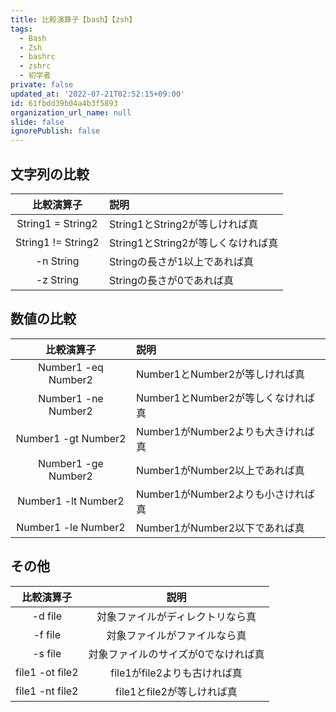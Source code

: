 ```yaml
---
title: 比較演算子【bash】【zsh】
tags:
  - Bash
  - Zsh
  - bashrc
  - zshrc
  - 初学者
private: false
updated_at: '2022-07-21T02:52:15+09:00'
id: 61fbdd39b04a4b3f5893
organization_url_name: null
slide: false
ignorePublish: false
---
```

## 文字列の比較
| 比較演算子 | 説明 |
| :-:|:- |
| String1 = String2  | String1とString2が等しければ真  |
| String1 != String2  | String1とString2が等しくなければ真  |
| -n String  | Stringの長さが1以上であれば真  |
| -z String  | Stringの長さが0であれば真  |

## 数値の比較

| 比較演算子 | 説明 |
|:-:|:-|
| Number1 -eq Number2  | Number1とNumber2が等しければ真  |
| Number1 -ne Number2  | Number1とNumber2が等しくなければ真  |
| Number1 -gt Number2  | Number1がNumber2よりも大きければ真  |
| Number1 -ge Number2  | Number1がNumber2以上であれば真  |
| Number1 -lt Number2  | Number1がNumber2よりも小さければ真  |
| Number1 -le Number2  | Number1がNumber2以下であれば真  |

## その他
| 比較演算子 | 説明 |
|:-:|:-:|
| -d file  | 対象ファイルがディレクトリなら真  |
| -f file  | 対象ファイルがファイルなら真  |
| -s file  | 対象ファイルのサイズが0でなければ真  |
| file1 -ot file2  | file1がfile2よりも古ければ真  |
| file1 -nt file2  | file1とfile2が等しければ真  |
